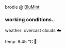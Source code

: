 brodie @ [BluMint](https://www.linkedin.com/company/blumint-io/)

<!--weather_start-->
### working conditions..

weather: overcast clouds ☁️

temp: 6.45 °C 🧥

<!--weather_end-->
